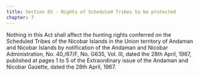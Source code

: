 ```yaml
---
title: Section 65 - Rights of Scheduled Tribes to be protected
chapter: 7 
---
```


Nothing in this Act shall affect the hunting rights conferred on the Scheduled Tribes of the Nicobar Islands in the Union territory of Andaman and Nicobar Islands by notification of the Andaman and Nicobar Administration, No. 40,/67/F, No. G635, Vol. III, dated the 28th April, 1967, published at pages 1 to 5 of the Extraordinary issue of the Andaman and Nicobar Gazette, dated the 28th April, 1967.

